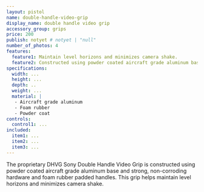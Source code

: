 ```yaml
---
layout: pistol
name: double-handle-video-grip
display_name: double handle video grip
accessory_group: grips
price: 200
publish: notyet # notyet | "null"
number_of_photos: 4
features:
  feature1: Maintain level horizons and minimizes camera shake.
  feature2: Constructed using powder coated aircraft grade aluminum base and strong, non-corroding hardware.
specifications:
  width: ...
  height: ...
  depth: ..
  weight: ...
  material: |
   - Aircraft grade aluminum
   - Foam rubber
   - Powder coat
controls:
  control1: ...
included:
  item1: ...
  item2: ...
  item3: ...
---
```

The proprietary DHVG Sony Double Handle Video Grip is constructed using powder coated aircraft grade aluminum base and strong, non-corroding hardware and foam rubber padded handles.  This grip helps maintain level horizons and minimizes camera shake.
